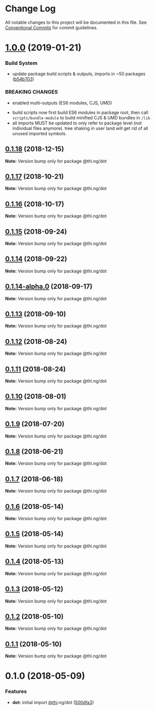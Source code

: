 # Change Log

All notable changes to this project will be documented in this file.
See [Conventional Commits](https://conventionalcommits.org) for commit guidelines.

# [1.0.0](https://github.com/thi-ng/umbrella/compare/@thi.ng/dot@0.1.18...@thi.ng/dot@1.0.0) (2019-01-21)


### Build System

* update package build scripts & outputs, imports in ~50 packages ([b54b703](https://github.com/thi-ng/umbrella/commit/b54b703))


### BREAKING CHANGES

* enabled multi-outputs (ES6 modules, CJS, UMD)

- build scripts now first build ES6 modules in package root, then call
  `scripts/bundle-module` to build minified CJS & UMD bundles in `/lib`
- all imports MUST be updated to only refer to package level
  (not individual files anymore). tree shaking in user land will get rid of
  all unused imported symbols.





## [0.1.18](https://github.com/thi-ng/umbrella/compare/@thi.ng/dot@0.1.17...@thi.ng/dot@0.1.18) (2018-12-15)

**Note:** Version bump only for package @thi.ng/dot





## [0.1.17](https://github.com/thi-ng/umbrella/compare/@thi.ng/dot@0.1.16...@thi.ng/dot@0.1.17) (2018-10-21)

**Note:** Version bump only for package @thi.ng/dot





## [0.1.16](https://github.com/thi-ng/umbrella/compare/@thi.ng/dot@0.1.15...@thi.ng/dot@0.1.16) (2018-10-17)

**Note:** Version bump only for package @thi.ng/dot





<a name="0.1.15"></a>
## [0.1.15](https://github.com/thi-ng/umbrella/compare/@thi.ng/dot@0.1.14...@thi.ng/dot@0.1.15) (2018-09-24)

**Note:** Version bump only for package @thi.ng/dot





<a name="0.1.14"></a>
## [0.1.14](https://github.com/thi-ng/umbrella/compare/@thi.ng/dot@0.1.14-alpha.0...@thi.ng/dot@0.1.14) (2018-09-22)

**Note:** Version bump only for package @thi.ng/dot





<a name="0.1.14-alpha.0"></a>
## [0.1.14-alpha.0](https://github.com/thi-ng/umbrella/compare/@thi.ng/dot@0.1.13...@thi.ng/dot@0.1.14-alpha.0) (2018-09-17)

**Note:** Version bump only for package @thi.ng/dot





<a name="0.1.13"></a>
## [0.1.13](https://github.com/thi-ng/umbrella/compare/@thi.ng/dot@0.1.12...@thi.ng/dot@0.1.13) (2018-09-10)

**Note:** Version bump only for package @thi.ng/dot





<a name="0.1.12"></a>
## [0.1.12](https://github.com/thi-ng/umbrella/compare/@thi.ng/dot@0.1.11...@thi.ng/dot@0.1.12) (2018-08-24)




**Note:** Version bump only for package @thi.ng/dot

<a name="0.1.11"></a>
## [0.1.11](https://github.com/thi-ng/umbrella/compare/@thi.ng/dot@0.1.10...@thi.ng/dot@0.1.11) (2018-08-24)




**Note:** Version bump only for package @thi.ng/dot

<a name="0.1.10"></a>
## [0.1.10](https://github.com/thi-ng/umbrella/compare/@thi.ng/dot@0.1.9...@thi.ng/dot@0.1.10) (2018-08-01)




**Note:** Version bump only for package @thi.ng/dot

<a name="0.1.9"></a>
## [0.1.9](https://github.com/thi-ng/umbrella/compare/@thi.ng/dot@0.1.8...@thi.ng/dot@0.1.9) (2018-07-20)




**Note:** Version bump only for package @thi.ng/dot

<a name="0.1.8"></a>
## [0.1.8](https://github.com/thi-ng/umbrella/compare/@thi.ng/dot@0.1.7...@thi.ng/dot@0.1.8) (2018-06-21)




**Note:** Version bump only for package @thi.ng/dot

<a name="0.1.7"></a>
## [0.1.7](https://github.com/thi-ng/umbrella/compare/@thi.ng/dot@0.1.6...@thi.ng/dot@0.1.7) (2018-06-18)




**Note:** Version bump only for package @thi.ng/dot

<a name="0.1.6"></a>
## [0.1.6](https://github.com/thi-ng/umbrella/compare/@thi.ng/dot@0.1.5...@thi.ng/dot@0.1.6) (2018-05-14)




**Note:** Version bump only for package @thi.ng/dot

<a name="0.1.5"></a>
## [0.1.5](https://github.com/thi-ng/umbrella/compare/@thi.ng/dot@0.1.4...@thi.ng/dot@0.1.5) (2018-05-14)




**Note:** Version bump only for package @thi.ng/dot

<a name="0.1.4"></a>
## [0.1.4](https://github.com/thi-ng/umbrella/compare/@thi.ng/dot@0.1.3...@thi.ng/dot@0.1.4) (2018-05-13)




**Note:** Version bump only for package @thi.ng/dot

<a name="0.1.3"></a>
## [0.1.3](https://github.com/thi-ng/umbrella/compare/@thi.ng/dot@0.1.2...@thi.ng/dot@0.1.3) (2018-05-12)




**Note:** Version bump only for package @thi.ng/dot

<a name="0.1.2"></a>
## [0.1.2](https://github.com/thi-ng/umbrella/compare/@thi.ng/dot@0.1.1...@thi.ng/dot@0.1.2) (2018-05-10)




**Note:** Version bump only for package @thi.ng/dot

<a name="0.1.1"></a>
## [0.1.1](https://github.com/thi-ng/umbrella/compare/@thi.ng/dot@0.1.0...@thi.ng/dot@0.1.1) (2018-05-10)




**Note:** Version bump only for package @thi.ng/dot

<a name="0.1.0"></a>
# 0.1.0 (2018-05-09)


### Features

* **dot:** initial import [@thi](https://github.com/thi).ng/dot ([500dfa3](https://github.com/thi-ng/umbrella/commit/500dfa3))
